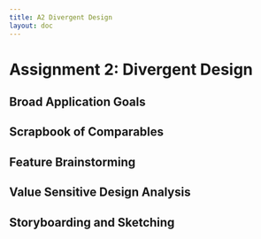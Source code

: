 ```yaml
---
title: A2 Divergent Design
layout: doc
---
```


# Assignment 2: Divergent Design

## Broad Application Goals

## Scrapbook of Comparables

## Feature Brainstorming

## Value Sensitive Design Analysis

## Storyboarding and Sketching
